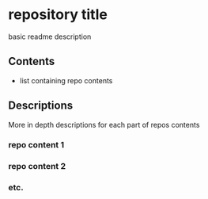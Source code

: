 # repository title

basic readme description

## Contents

- list containing repo contents

## Descriptions

More in depth descriptions for each part of repos contents

### repo content 1

### repo content 2

### etc.

